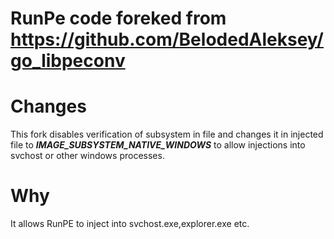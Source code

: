 # RunPe code foreked from https://github.com/BelodedAleksey/go_libpeconv

# Changes
This fork disables verification of subsystem in file and changes it in injected file to ***IMAGE_SUBSYSTEM_NATIVE_WINDOWS*** to allow injections into svchost or other windows processes.

# Why
It allows RunPE to inject into svchost.exe,explorer.exe etc. 
